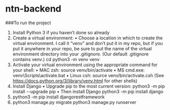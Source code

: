 # ntn-backend

###To run the project

1. Install Python 3 if you haven’t done so already
2. Create a virtual environment:
   • Choose a location in which to create the virtual environment. I call it “venv” and don’t put it
   in my repo, but if you put it anywhere in your repo, be sure to put the name of the virtual
   environment directory into your .gitignore. (Our default .gitignore contains venv.)
   cd <location for your virtual environment folder>
   python3 -m venv venv
3. Activate your virtual environment using the appropriate command for your shell:
   • MAC zsh: source venv/bin/activate
   • MS cmd.exe: venv\Scripts\activate.bat
   • Linux csh: source venv/bin/activate.csh
   (See https://docs.python.org/3/library/venv.html for other shells)
4. Install Django
   • Upgrade pip to the most current version:
   python3 -m pip install --upgrade pip
   • Then install Django
   python3 -m pip install django
5. python3 -m pip install djangorestframework
6. python3 manage.py migrate
   python3 manage.py runserver
